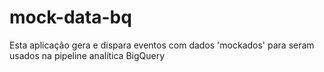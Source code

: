 # mock-data-bq
Esta aplicação gera e dispara eventos com  dados 'mockados' para seram usados na pipeline analítica BigQuery 
